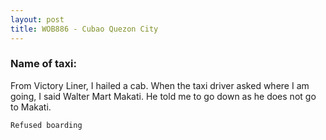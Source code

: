 ```yaml
---
layout: post
title: WOB886 - Cubao Quezon City
---
```


### Name of taxi: 

From Victory Liner, I hailed a cab. When the taxi driver asked where I am going, I said Walter Mart Makati. He told me to go down as he does not go to Makati.

```Refused boarding```
